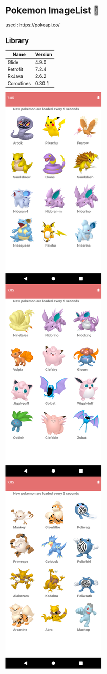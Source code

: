 # Pokemon ImageList  🌱
used : https://pokeapi.co/

## Library

| Name | Version |
| ------ | ------ |
| Glide | 4.9.0 |
| Retrofit | 7.2.4 |
| RxJava | 2.6.2 |
| Coroutines | 0.30.1 |

<img align="left" src="ss1.png" width ="300" height="600" >
<img align="left" src="ss2.png" width ="300" height="600" >
<img align="left" src="ss3.png" width ="300" height="600" >
